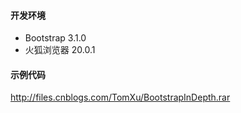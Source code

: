 #### 开发环境 

- Bootstrap 3.1.0
- 火狐浏览器 20.0.1

#### 示例代码

http://files.cnblogs.com/TomXu/BootstrapInDepth.rar